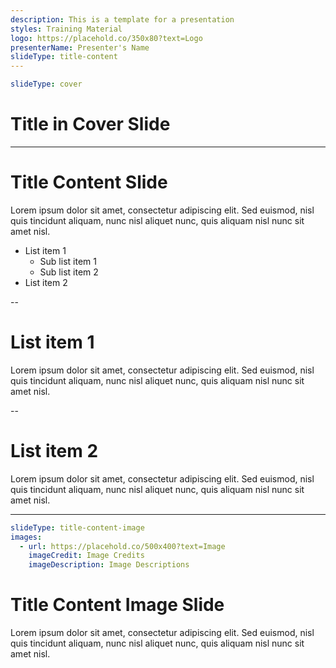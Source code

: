 ```yaml
---
description: This is a template for a presentation
styles: Training Material
logo: https://placehold.co/350x80?text=Logo
presenterName: Presenter's Name
slideType: title-content
---
```


```yaml
slideType: cover
```
# Title in Cover Slide

---

# Title Content Slide
Lorem ipsum dolor sit amet, consectetur adipiscing elit. Sed euismod, nisl quis tincidunt aliquam, nunc nisl aliquet nunc, quis aliquam nisl nunc sit amet nisl.
- List item 1
  - Sub list item 1
  - Sub list item 2
- List item 2

--

# List item 1
Lorem ipsum dolor sit amet, consectetur adipiscing elit. Sed euismod, nisl quis tincidunt aliquam, nunc nisl aliquet nunc, quis aliquam nisl nunc sit amet nisl.

--

# List item 2
Lorem ipsum dolor sit amet, consectetur adipiscing elit. Sed euismod, nisl quis tincidunt aliquam, nunc nisl aliquet nunc, quis aliquam nisl nunc sit amet nisl.

---

```yaml
slideType: title-content-image
images:
  - url: https://placehold.co/500x400?text=Image
    imageCredit: Image Credits
    imageDescription: Image Descriptions
```

# Title Content Image Slide
Lorem ipsum dolor sit amet, consectetur adipiscing elit. Sed euismod, nisl quis tincidunt aliquam, nunc nisl aliquet nunc, quis aliquam nisl nunc sit amet nisl.
